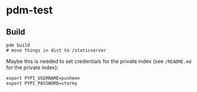# pdm-test

## Build

```shell
pdm build
# move things in dist to /staticserver
```

Maybe this is needed to set credentials for the private index (see `/README.md` for the private index):

```
export PYPI_USERNAME=pusheen
export PYPI_PASSWORD=stormy
```